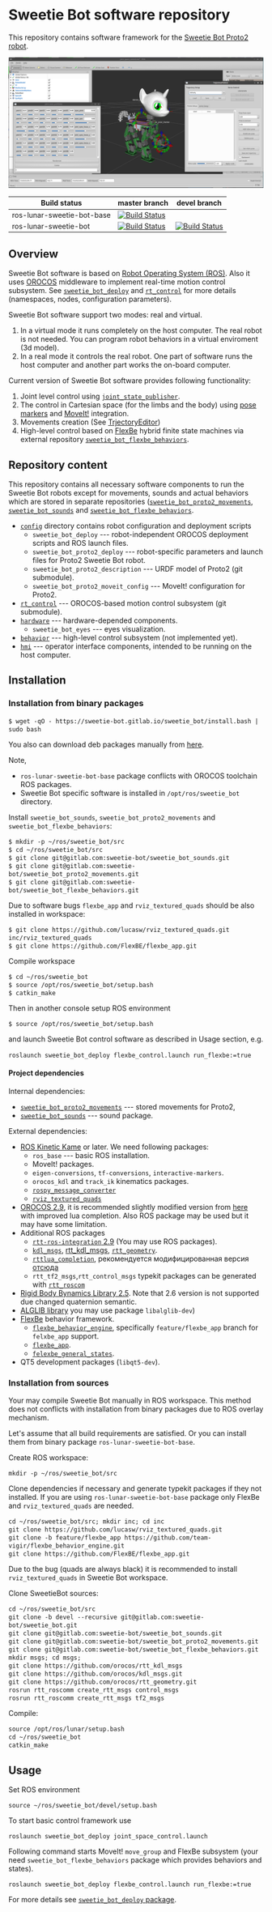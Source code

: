 Sweetie Bot software repository 
===================================

This repository contains software framework for the [Sweetie Bot Proto2 robot](http://sweetie.bot).

![](doc/figures/control-system.png)

Build status               | master branch  | devel branch
---------------------------|----------------|----------------
ros-lunar-sweetie-bot-base | [![Build Status](https://gitlab.com/slavanap/ros-build/badges/master/build.svg)](https://gitlab.com/slavanap/ros-build/pipelines) | 
ros-lunar-sweetie-bot      | [![Build Status](https://gitlab.com/sweetie-bot/sweetie_bot/badges/master/build.svg)](https://gitlab.com/sweetie-bot/sweetie_bot/commits/master) | [![Build Status](https://gitlab.com/sweetie-bot/sweetie_bot/badges/devel/build.svg)](https://gitlab.com/sweetie-bot/sweetie_bot/commits/devel)

## Overview

Sweetie Bot software is based on [Robot Operating System (ROS)](http://wiki.ros.org/ROS/Introduction). Also it uses [OROCOS](http://www.orocos.org/wiki/orocos/toolchain/getting-started) middleware to implement real-time motion control subsystem. See [`sweetie_bot_deploy`](config/sweetie_bot_deploy) and  [`rt_control`](rt_control) for more details (namespaces, nodes, configuration parameters).

Sweetie Bot software support two modes: real and virtual. 
1. In a virtual mode it runs completely on the host computer. The real robot is not needed. You can program robot behaviors in a virtual enviroment (3d model). 
2. In a real mode it controls the real robot. One part of software runs the host computer and another part works the on-board computer. 

Current version of Sweetie Bot software provides following functionality:
1. Joint level control using [`joint_state_publisher`](http://wiki.ros.org/joint_state_publisher).
2. The control in Cartesian space (for the limbs and the body) using [pose markers](hmi/sweetie_bot_rviz_interactions) and [MoveIt!](https://moveit.ros.org/) integration.
3. Movements creation (See [TrjectoryEditor](hmi/sweetie_bot_joint_trajectory_editor))
4. High-level control based on [FlexBe](http://philserver.bplaced.net/fbe/) hybrid finite state machines via external repository [`sweetie_bot_flexbe_behaviors`](https://gitlab.com/sweetie-bot/sweetie_bot_flexbe_behaviors).

## Repository content

This repository contains all necessary software components to run the Sweetie Bot robots except for movements, sounds and actual behaviors which are stored in separate repositories
([`sweetie_bot_proto2_movements`](https://gitlab.com/sweetie-bot/sweetie_bot_proto2_movements), [`sweetie_bot_sounds`](https://gitlab.com/sweetie-bot/sweetie_bot_sounds) and 
[`sweetie_bot_flexbe_behaviors`](https://gitlab.com/sweetie-bot/sweetie_bot_flexbe_behaviors).

* [`config`](config) directory contains robot configuration and deployment scripts
    * `sweetie_bot_deploy` --- robot-independent OROCOS deployment scripts and ROS launch files.
	* `sweetie_bot_proto2_deploy` --- robot-specific parameters and launch files for Proto2 Sweetie Bot robot.
	* `sweetie_bot_proto2_description` --- URDF model of Proto2 (git submodule).
	* `sweetie_bot_proto2_moveit_config` --- MoveIt! configuration for Proto2.
* [`rt_control`](https://gitlab.com/sweetie-bot/sweetie_bot_rt_control) --- OROCOS-based motion control subsystem (git submodule).
* [`hardware`](hardware) --- hardware-depended components.
    * `sweetie_bot_eyes` --- eyes visualization.
* [`behavior`](behavior) --- high-level control subsystem (not implemented yet).
* [`hmi`](hmi) --- operator interface components, intended to be running on the host computer.

## Installation

### Installation from binary packages

```
$ wget -qO - https://sweetie-bot.gitlab.io/sweetie_bot/install.bash | sudo bash
```

You also can download deb packages manually from [here](https://gitlab.com/sweetie-bot/sweetie_bot/pipelines).


Note,

* `ros-lunar-sweetie-bot-base` package conflicts with OROCOS toolchain ROS packages.
* Sweetie Bot specific software is installed in `/opt/ros/sweetie_bot` directory. 


Install `sweetie_bot_sounds`, `sweetie_bot_proto2_movements` and `sweetie_bot_flexbe_behaviors`: 
```
$ mkdir -p ~/ros/sweetie_bot/src
$ cd ~/ros/sweetie_bot/src
$ git clone git@gitlab.com:sweetie-bot/sweetie_bot_sounds.git
$ git clone git@gitlab.com:sweetie-bot/sweetie_bot_proto2_movements.git
$ git clone git@gitlab.com:sweetie-bot/sweetie_bot_flexbe_behaviors.git
```
Due to software bugs `flexbe_app` and `rviz_textured_quads` should be also installed in workspace:
```
$ git clone https://github.com/lucasw/rviz_textured_quads.git inc/rviz_textured_quads
$ git clone https://github.com/FlexBE/flexbe_app.git
```
Compile workspace
```
$ cd ~/ros/sweetie_bot
$ source /opt/ros/sweetie_bot/setup.bash
$ catkin_make
```

Then in another console setup ROS environment 
```
$ source /opt/ros/sweetie_bot/setup.bash
```
and launch Sweetie Bot control software as described in Usage section, e.g.

`roslaunch sweetie_bot_deploy flexbe_control.launch run_flexbe:=true`


#### Project dependencies

Internal dependencies:

* [`sweetie_bot_proto2_movements`](https://gitlab.com/sweetie-bot/sweetie_bot_proto2_movements) --- stored movements for Proto2,
* [`sweetie_bot_sounds`](https://gitlab.com/sweetie-bot/sweetie_bot_sounds) --- sound package.

External dependencies:

* [ROS Kinetic Kame](http://wiki.ros.org/kinetic/Installation) or later. We need following packages:
    * `ros_base` --- basic ROS installation.
	* MoveIt! packages.
    * `eigen-conversions`, `tf-conversions`, `interactive-markers`.
	* `orocos_kdl` and `track_ik` kinematics packages.
	* [`rospy_message_converter`](https://github.com/baalexander/rospy_message_converter)
	* [`rviz_textured_quads`](https://github.com/lucasw/rviz_textured_quads)
* [OROCOS 2.9](https://github.com/orocos-toolchain/orocos_toolchain), it is recommended slightly modified version from [here](https://github.com/disRecord) with improved lua completion. Also ROS package may be used but it may have some limitation. 
* Additional ROS packages
    * [`rtt-ros-integration` 2.9](https://github.com/orocos/rtt_ros_integration) (You may use ROS packages).
    * [`kdl_msgs`](https://github.com/orocos/kdl_msgs), [rtt_kdl_msgs](https://github.com/orocos/rtt_kdl_msgs), [`rtt_geometry`](https://github.com/orocos/rtt_geometry).
    * [`rttlua_completion`](https://github.com/orocos-toolchain/rttlua_completion), рекомендуется модифицированная версия [отсюда](https://github.com/disRecord)
    * `rtt_tf2_msgs`,`rtt_control_msgs` typekit packages can be generated with [`rtt_roscom`](https://github.com/orocos/rtt_ros_integration/tree/toolchain-2.9/rtt_roscomm)
* [Rigid Body Bynamics Library 2.5](https://rbdl.bitbucket.io/). Note that 2.6 version is not supported due changed quaternion semantic.
* [ALGLIB library](http://www.alglib.net) you may use package `libalglib-dev`)
* [FlexBe](http://philserver.bplaced.net/fbe/) behavior framework.
	* [`flexbe_behavior_engine`](https://github.com/team-vigir/flexbe_behavior_engine/tree/feature/flexbe_app), specifically `feature/flexbe_app` branch for `felxbe_app` support.
	* [`flexbe_app`](https://github.com/FlexBE/flexbe_app).
    * [`felexbe_general_states`](https://github.com/FlexBE/generic_flexbe_states).
* QT5 development packages (`libqt5-dev`).


### Installation from sources

Your may compile Sweetie Bot manually in ROS workspace. This method does not conflicts with installation from binary packages due to ROS overlay mechanism.

Let's assume that all build requirements are satisfied. Or you can install them from binary package `ros-lunar-sweetie-bot-base`.

Create ROS workspace:
```
mkdir -p ~/ros/sweetie_bot/src 
```

Clone dependencies if necessary and generate typekit packages if they not installed. 
If you are using `ros-lunar-sweetie-bot-base` package only FlexBe and `rviz_textured_quads` are needed.
```
cd ~/ros/sweetie_bot/src; mkdir inc; cd inc
git clone https://github.com/lucasw/rviz_textured_quads.git
git clone -b feature/flexbe_app https://github.com/team-vigir/flexbe_behavior_engine.git
git clone https://github.com/FlexBE/flexbe_app.git
```
Due to the bug (quads are always black) it is recommended to install `rviz_textured_quads` in Sweetie Bot workspace.

Clone SweetieBot sources:
```
cd ~/ros/sweetie_bot/src
git clone -b devel --recursive git@gitlab.com:sweetie-bot/sweetie_bot.git
git clone git@gitlab.com:sweetie-bot/sweetie_bot_sounds.git
git clone git@gitlab.com:sweetie-bot/sweetie_bot_proto2_movements.git
git clone git@gitlab.com:sweetie-bot/sweetie_bot_flexbe_behaviors.git
mkdir msgs; cd msgs;
git clone https://github.com/orocos/rtt_kdl_msgs
git clone https://github.com/orocos/kdl_msgs.git
git clone https://github.com/orocos/rtt_geometry.git
rosrun rtt_roscomm create_rtt_msgs control_msgs
rosrun rtt_roscomm create_rtt_msgs tf2_msgs
```
Compile:
```
source /opt/ros/lunar/setup.bash
cd ~/ros/sweetie_bot
catkin_make
``` 

## Usage

Set ROS environment
```
source ~/ros/sweetie_bot/devel/setup.bash
```

To start basic control framework use 

    roslaunch sweetie_bot_deploy joint_space_control.launch

Following command starts MoveIt! `move_group` and FlexBe subsystem (your need `sweetie_bot_flexbe_behaviors` package which provides behaviors and states).

    roslaunch sweetie_bot_deploy flexbe_control.launch run_flexbe:=true

For more details see [`sweetie_bot_deploy` package](config/sweetie_bot_deploy).
